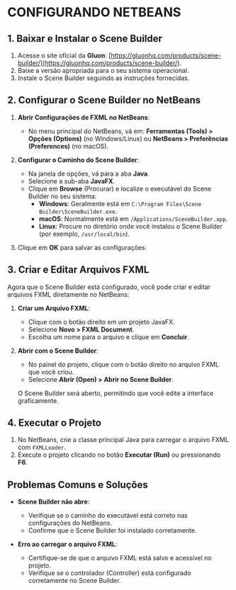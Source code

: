 # CONFIGURANDO NETBEANS
## **1. Baixar e Instalar o Scene Builder**
1. Acesse o site oficial da **Gluon**: [https://gluonhq.com/products/scene-builder/](https://gluonhq.com/products/scene-builder/).
2. Baixe a versão apropriada para o seu sistema operacional.
3. Instale o Scene Builder seguindo as instruções fornecidas.

## **2. Configurar o Scene Builder no NetBeans**
1. **Abrir Configurações de FXML no NetBeans**:
   - No menu principal do NetBeans, vá em:
     **Ferramentas (Tools) > Opções (Options)** (no Windows/Linux)
     ou 
     **NetBeans > Preferências (Preferences)** (no macOS).

2. **Configurar o Caminho do Scene Builder**:
   - Na janela de opções, vá para a aba **Java**.
   - Selecione a sub-aba **JavaFX**.
   - Clique em **Browse** (Procurar) e localize o executável do Scene Builder no seu sistema:
     - **Windows**: Geralmente está em `C:\Program Files\Scene Builder\SceneBuilder.exe`.
     - **macOS**: Normalmente está em `/Applications/SceneBuilder.app`.
     - **Linux**: Procure no diretório onde você instalou o Scene Builder (por exemplo, `/usr/local/bin`).

3. Clique em **OK** para salvar as configurações.

## **3. Criar e Editar Arquivos FXML**
Agora que o Scene Builder está configurado, você pode criar e editar arquivos FXML diretamente no NetBeans:

1. **Criar um Arquivo FXML**:
   - Clique com o botão direito em um projeto JavaFX.
   - Selecione **Novo > FXML Document**.
   - Escolha um nome para o arquivo e clique em **Concluir**.

2. **Abrir com o Scene Builder**:
   - No painel do projeto, clique com o botão direito no arquivo FXML que você criou.
   - Selecione **Abrir (Open) > Abrir no Scene Builder**.

   O Scene Builder será aberto, permitindo que você edite a interface graficamente.

## **4. Executar o Projeto**
1. No NetBeans, crie a classe principal Java para carregar o arquivo FXML com `FXMLLoader`.
2. Execute o projeto clicando no botão **Executar (Run)** ou pressionando **F6**.

## **Problemas Comuns e Soluções**
- **Scene Builder não abre**:
  - Verifique se o caminho do executável está correto nas configurações do NetBeans.
  - Confirme que o Scene Builder foi instalado corretamente.

- **Erro ao carregar o arquivo FXML**:
  - Certifique-se de que o arquivo FXML está salvo e acessível no projeto.
  - Verifique se o controlador (Controller) está configurado corretamente no Scene Builder.

